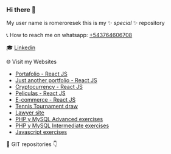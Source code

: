 ### Hi there 👋


My user name is romeroresek this is my ✨ _special_ ✨ repository<br>

📞 How to reach me on whatsapp: [+543764606708](https://wa.me/543764606708)<br>

🎓 [Linkedin](https://www.linkedin.com/in/romeroresek/)

🌐 Visit my Websites <br>
- [Portafolio - React JS](https://portafolio.ar)
- [Just another portfolio - React JS](https://portfolio-cara.portafolio.ar)
- [Cryptocurrency - React JS](http://criptos.portafolio.ar)
- [Peliculas - React JS](http://peliculas.portafolio.ar)
- [E-commerce - React JS](http://minegocio.portafolio.ar)
- [Tennis Tournament draw](http://torneito.com.ar)<br>
- [Lawyer site](http://yawny.com.ar/)<br>
- [PHP y MySQL Advanced exercises](https://portafolio.ar/php_avanzado_utn/)<br>
- [PHP y MySQL Intermediate exercises](https://portafolio.ar/php_intermedio_utn/noticias.php)<br>
- [Javascript exercises](https://portafolio.ar/javascript_utn/)<br>

💼 GIT repositories 👇
